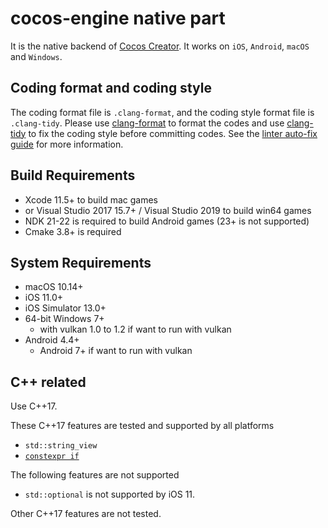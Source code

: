 cocos-engine native part
==========================

It is the native backend of [Cocos Creator](https://www.cocos.com/en/creator). It works on `iOS`, `Android`, `macOS` and `Windows`.

Coding format and coding style
---------------------------------

The coding format file is `.clang-format`, and the coding style format file is `.clang-tidy`. Please use [clang-format](https://clang.llvm.org/docs/ClangFormat.html) to format the codes and use [clang-tidy](http://clang.llvm.org/extra/index.html) to fix the coding style before committing codes. See the [linter auto-fix guide](docs/LINTER_AUTOFIX_GUIDE.md) for more information.


Build Requirements
--------------------------------
- Xcode 11.5+ to build mac games
- or Visual Studio 2017 15.7+ / Visual Studio 2019 to build win64 games
- NDK 21-22 is required to build Android games (23+ is not supported)
- Cmake 3.8+ is required

System Requirements
--------------------------------
- macOS 10.14+
- iOS 11.0+
- iOS Simulator 13.0+
- 64-bit Windows 7+ 
  - with vulkan 1.0 to 1.2 if want to run with vulkan
- Android 4.4+
  - Android 7+ if want to run with vulkan

C++ related
--------------------------------
Use C++17.

These C++17 features are tested and supported by all platforms
  - `std::string_view`
  - [`constexpr if`](https://www.codingame.com/playgrounds/2205/7-features-of-c17-that-will-simplify-your-code/constexpr-if)

The following features are not supported
  - `std::optional` is not supported by iOS 11.

Other C++17 features are not tested.